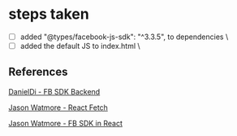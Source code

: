 # steps taken

-   [ ] added "@types/facebook-js-sdk": "^3.3.5", to dependencies \
-   [ ] added the default JS to index.html \

## References

[DanielDi - FB SDK Backend](https://github.com/dannydi12/insta-content-bot/blob/master/src/index.ts)

[Jason Watmore - React Fetch](https://jasonwatmore.com/post/2020/02/01/react-fetch-http-post-request-examples)

[Jason Watmore - FB SDK in React](https://jasonwatmore.com/post/2020/10/28/react-facebook-how-to-use-the-facebook-sdk-in-a-react-app)
